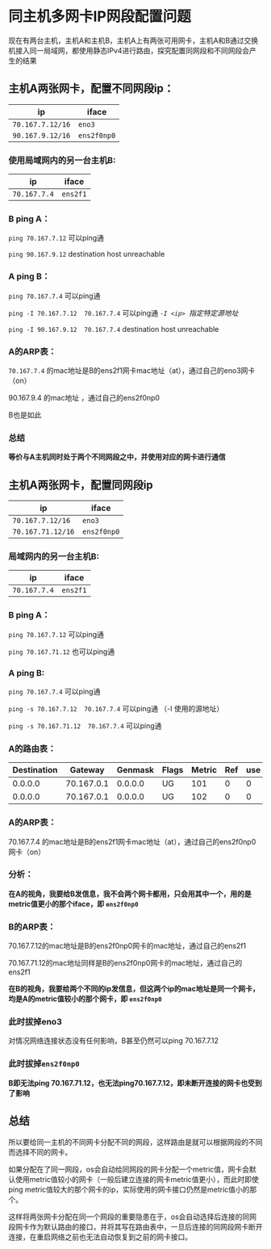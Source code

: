 # 同主机多网卡IP网段配置问题
现在有两台主机，主机A和主机B，主机A上有两张可用网卡，主机A和B通过交换机接入同一局域网，都使用静态IPv4进行路由，探究配置同网段和不同网段会产生的结果
## 主机A两张网卡，配置不同网段ip：
|ip|iface|
|---|----|
|`70.167.7.12/16`|`eno3`|
|`90.167.9.12/16`  |`ens2f0np0`   |


### 使用局域网内的另一台主机B:
|ip|iface|
|---|----|
|`70.167.7.4`|`ens2f1`|

### B ping A：
`ping 70.167.7.12`  可以ping通   

`ping 90.167.9.12`  destination host unreachable  

### A ping B：
`ping 70.167.7.4`   可以ping通  

`ping -I 70.167.7.12  70.167.7.4` 可以ping通 *`-I <ip> `指定特定源地址*

`ping -I 90.167.9.12  70.167.7.4` destination host unreachable


### A的ARP表：

 `70.167.7.4` 的mac地址是B的ens2f1网卡mac地址（at），通过自己的eno3网卡（on） 

90.167.9.4 的mac地址<imcomplete> ，通过自己的ens2f0np0   

B也是如此

### 总结
**等价与A主机同时处于两个不同网段之中，并使用对应的网卡进行通信**   

## 主机A两张网卡，配置同网段ip
|ip|iface|
|---|----|
|`70.167.7.12/16`|`eno3`|
|`70.167.71.12/16`  |`ens2f0np0`   | 
 
### 局域网内的另一台主机B:   
|ip|iface|
|---|----|
|`70.167.7.4`|`ens2f1`|
### B ping A：
`ping 70.167.7.12` 可以ping通   

`ping 70.167.71.12` 也可以ping通   

### A ping B:
`ping 70.167.7.4` 可以ping通  

`ping -s 70.167.7.12  70.167.7.4` 可以ping通 （-I 使用的源地址）  

`ping -s 70.167.71.12  70.167.7.4` 可以ping通  

### A的路由表：
| Destination|Gateway|Genmask| Flags| Metric|Ref|use|Iface|
|------------|-------|-------|------|-------|---|---|----|
|0.0.0.0|70.167.0.1|0.0.0.0|UG|101| 0  | 0| ens2f0np0|
|0.0.0.0|70.167.0.1|0.0.0.0|UG|102| 0 | 0 | eno3|
### A的ARP表：
70.167.7.4 的mac地址是B的ens2f1网卡mac地址（at），通过自己的ens2f0np0网卡（on）  

### 分析：
**在A的视角，我要给B发信息，我不会两个网卡都用，只会用其中一个，用的是metric值更小的那个iface，即 `ens2f0np0`**   

### B的ARP表：
70.167.7.12的mac地址是B的ens2f0np0网卡的mac地址，通过自己的ens2f1   

70.167.71.12的mac地址同样是B的ens2f0np0网卡的mac地址，通过自己的ens2f1  

**在B的视角，我要给两个不同的ip发信息，但这两个ip的mac地址是同一个网卡，均是A的metric值较小的那个网卡，即 `ens2f0np0`**

### 此时拔掉eno3 
对情况网络连接状态没有任何影响，B甚至仍然可以ping 70.167.7.12
### 此时拔掉`ens2f0np0`
**B即无法ping 70.167.71.12，也无法ping70.167.7.12，即未断开连接的网卡也受到了影响**

## 总结
所以要给同一主机的不同网卡分配不同的网段，这样路由是就可以根据网段的不同而选择不同的网卡。  

如果分配在了同一网段，os会自动给同网段的网卡分配一个metric值，网卡会默认使用metric值较小的网卡（一般后建立连接的网卡metric值更小），而此时即使ping metric值较大的那个网卡的ip，实际使用的网卡接口仍然是metric值小的那个。  

这样将两张网卡分配在同一个网段的重要隐患在于，os会自动选择后连接的同网段网卡作为默认路由的接口，并将其写在路由表中，一旦后连接的同网段网卡断开连接，在重启网络之前也无法自动恢复到之前的网卡接口。

